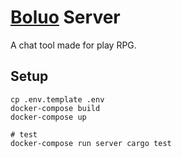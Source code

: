 # [Boluo](https://github.com/mythal/boluo) Server

A chat tool made for play RPG.

## Setup

```
cp .env.template .env
docker-compose build
docker-compose up

# test
docker-compose run server cargo test
```
